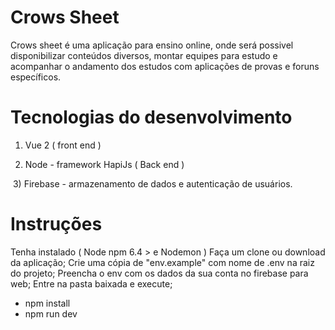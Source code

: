 # Crows Sheet

  Crows sheet é uma aplicação para ensino online, onde será possivel disponibilizar conteúdos diversos, montar equipes para estudo e acompanhar o andamento dos estudos com aplicações de provas e foruns específicos.
  
# Tecnologias do desenvolvimento
  
  1) Vue 2 ( front end )
  
  2) Node - framework HapiJs ( Back end )
  
  3) Firebase - armazenamento de dados e autenticação de usuários.

# Instruções
  Tenha instalado ( Node npm 6.4 > e Nodemon )
  Faça um clone ou download da aplicação;
  Crie uma cópia de "env.example" com nome de .env na raiz do projeto;
  Preencha o env com os dados da sua conta no firebase para web;
  Entre na pasta baixada e execute;
  * npm install 
  * npm run dev 

 
